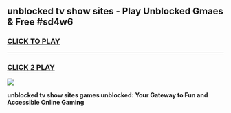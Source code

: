 
## unblocked tv show sites - Play Unblocked Gmaes & Free #sd4w6
<h3>
<a href="https://news.freeplayer.one?title=unblocked_tv_show_sites&ref=27F">CLICK TO PLAY</a></h3>
<hr>

<h3>
<a href="https://news.freeplayer.one?title=unblocked_tv_show_sites&ref=27F">CLICK 2 PLAY</a>
  
</h3>

<a href="https://news.freeplayer.one?title=unblocked_tv_show_sites&ref=27F/"><img src="https://clearcache.store/games.png"></a>


**unblocked tv show sites games unblocked: Your Gateway to Fun and Accessible Online Gaming**
